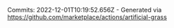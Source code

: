 Commits: 2022-12-01T10:19:52.656Z - Generated via https://github.com/marketplace/actions/artificial-grass
<br>
